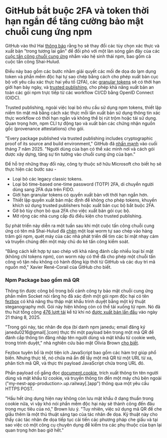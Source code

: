# GitHub bắt buộc 2FA và token thời hạn ngắn để tăng cường bảo mật chuỗi cung ứng npm

[](https://blogger.googleusercontent.com/img/b/R29vZ2xl/AVvXsEjZQ-xcQ5PKzdd6Juz8x%5F31GctkkivtZYfhVKlnZ5tFKbTtwJTtmajAEiqsdZZslnaRPS9Vd3LH4mQTo9agSCG6%5FcEuoUU%5F7WCvb1e-MmDytS4hQ1x1xur0u-DTQOYAydatYghaAZjPeBttRMTKNJKmJjWtvxfYOE1UvyltBh-K5fRWNwXIsLh-lv7af27Q/s728-rw-e365/github-npm.jpg)

GitHub vào thứ Hai [thông báo](https://github.blog/security/supply-chain-security/our-plan-for-a-more-secure-npm-supply-chain/) rằng họ sẽ thay đổi các tùy chọn xác thực và xuất bản "trong tương lai gần" để đối phó với một làn sóng gần đây của các [cuộc tấn công chuỗi cung ứng](https://thehackernews.com/2025/09/20-popular-npm-packages-with-2-billion.html) nhắm vào hệ sinh thái npm, bao gồm cả cuộc tấn công Shai-Hulud.

Điều này bao gồm các bước nhằm giải quyết các mối đe dọa do lạm dụng token và phần mềm độc hại tự sao chép bằng cách cho phép xuất bản cục bộ với yêu cầu xác thực hai yếu tố (2FA), các [granular tokens](https://docs.npmjs.com/about-access-tokens#about-granular-access-tokens) sẽ có thời hạn giới hạn bảy ngày, và [trusted publishing](https://repos.openssf.org/trusted-publishers-for-all-package-repositories), cho phép khả năng xuất bản an toàn các gói npm trực tiếp từ các workflow CI/CD bằng OpenID Connect (OIDC).

Trusted publishing, ngoài việc loại bỏ nhu cầu sử dụng npm tokens, thiết lập niềm tin mật mã bằng cách xác thực mỗi lần xuất bản sử dụng thông tin xác thực workflow có thời hạn ngắn và không thể bị rút trộm hoặc tái sử dụng. Quan trọng hơn, npm CLI tự động tạo và xuất bản các chứng nhận nguồn gốc (provenance attestations) cho gói.

"Every package published via trusted publishing includes cryptographic proof of its source and build environment," GitHub đã [nhấn mạnh](https://github.blog/changelog/2025-07-31-npm-trusted-publishing-with-oidc-is-generally-available/) vào cuối tháng 7 năm 2025. "Người dùng của bạn có thể xác minh nơi và cách gói được xây dựng, tăng sự tin tưởng vào chuỗi cung ứng của bạn."

[](https://thehackernews.uk/exec-guide-d)

Để hỗ trợ những thay đổi này, công ty thuộc sở hữu Microsoft cho biết họ sẽ thực hiện các bước sau -

* Loại bỏ các legacy classic tokens.
* Loại bỏ time-based one-time password (TOTP) 2FA, di chuyển người dùng sang 2FA dựa trên FIDO.
* Giới hạn granular tokens có quyền xuất bản với thời hạn ngắn hơn.
* Thiết lập quyền xuất bản mặc định để không cho phép tokens, khuyến khích sử dụng trusted publishers hoặc xuất bản cục bộ bắt buộc 2FA.
* Gỡ bỏ tùy chọn bỏ qua 2FA cho việc xuất bản gói cục bộ.
* Mở rộng các nhà cung cấp đủ điều kiện cho trusted publishing.

Sự phát triển này diễn ra một tuần sau khi một cuộc tấn công chuỗi cung ứng có tên mã Shai-Hulud đã [chèn](https://thehackernews.com/2025/09/40-npm-packages-compromised-in-supply.html) một loại worm tự sao chép vào hàng trăm gói npm, quét máy của các nhà phát triển để tìm các bí mật nhạy cảm và truyền chúng đến một máy chủ do kẻ tấn công kiểm soát.

"Bằng cách kết hợp tự sao chép với khả năng đánh cắp nhiều loại bí mật (không chỉ tokens npm), con worm này có thể đã cho phép một chuỗi tấn công vô tận nếu không có hành động kịp thời từ GitHub và các duy trì mã nguồn mở," Xavier René-Corail của GitHub cho biết.

### Npm Package bao gồm mã QR

Thông tin được công bố trong bối cảnh công ty bảo mật chuỗi cung ứng phần mềm Socket nói rằng họ đã xác định một gói npm độc hại có tên [fezbox](https://www.npmjs.com/package/fezbox) có khả năng thu thập mật khẩu trình duyệt bằng một kỹ thuật steganography mới. Gói này hiện không còn có thể tải xuống từ npm. Nó đã thu hút tổng cộng [476 lượt tải](https://npm-stat.com/charts.html?package=fezbox) kể từ khi nó [được xuất bản lần đầu](https://secure.software/npm/packages/fezbox/versions) vào ngày 21 tháng 8, 2025.

"Trong gói này, tác nhân đe dọa (bí danh npm janedu; email đăng ký janedu0216@gmail[.]com) thực thi một payload bên trong một mã QR để đánh cắp thông tin đăng nhập tên người dùng và mật khẩu từ cookie web, trong trình duyệt," nhà nghiên cứu bảo mật Olivia Brown [cho biết](https://socket.dev/blog/malicious-fezbox-npm-package-steals-browser-passwords-from-cookies-via-innovative-qr-code).

[](https://thehackernews.uk/cis-security-suite)

Fezbox tuyên bố là một tiện ích JavaScript bao gồm các hàm trợ giúp phổ biến. Nhưng thực tế, nó chứa mã ẩn để lấy một mã QR từ một URL từ xa, phân tích mã QR, và thực thi payload JavaScript chứa trong URL đó.

Phần payload cố gắng đọc [document.cookie](https://developer.mozilla.org/en-US/docs/Web/API/Document/cookie), trích xuất thông tin tên người dùng và mật khẩu từ cookie, và truyền thông tin đến một máy chủ bên ngoài ("my-nest-app-production>.up.railway[.]app") thông qua một yêu cầu HTTPS POST.

"Hầu hết ứng dụng hiện nay không còn lưu mật khẩu ở dạng thuần trong cookie nữa, vì vậy khó nói phần mềm độc hại này sẽ thành công đến đâu trong mục tiêu của nó," Brown lưu ý. "Tuy nhiên, việc sử dụng mã QR để che giấu thêm là một thủ thuật sáng tạo của tác nhân đe dọa. Kỹ thuật này cho thấy các tác nhân đe dọa tiếp tục cải tiến các phương pháp che giấu và tại sao việc có một công cụ chuyên dụng để kiểm tra các phụ thuộc của bạn lại quan trọng hơn bao giờ hết."